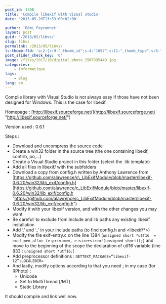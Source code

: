 ```yaml
---
post_id: 1398
title: 'Compile libexif with Visual Studio'
date: '2013-05-20T13:53:00+02:00'

author: 'Rémi Peyronnet'
layout: post
guid: '/2013/05/libvs/'
slug: libvs
permalink: /2013/05/libvs/
tc-thumb-fld: 'a:2:{s:9:"_thumb_id";s:4:"1657";s:11:"_thumb_type";s:5:"thumb";}'
post_slider_check_key: '0'
image: /files/2017/10/digital_photo_1507995443.jpg
categories:
    - Informatique
tags:
    - Blog
lang: en
---
```


Compile library with Visual Studio is not always easy if those have not been designed for Windows. This is the case for libexif.

Homepage : [http://libexif.sourceforge.net/](http://libexif.sourceforge.net/ "http://libexif.sourceforge.net/")

Version used : 0.6.1

Steps :

- Download and uncompress the source code
- Create a win32 folder in the source tree (the one containing libexif, contrib, po,…)
- Create a Visual Studio project in this folder (select the .lib template)
- Add all files in libexif/ with the subfolders
- Download a copy from config.h written by Anthony Lawrence from [https://github.com/alawrence/c\_LibExifModule/blob/master/libexif-0.6.20/win32/lib\_exif/config.h](https://github.com/alawrence/c_LibExifModule/blob/master/libexif-0.6.20/win32/lib_exif/config.h "https://github.com/alawrence/c_LibExifModule/blob/master/libexif-0.6.20/win32/lib_exif/config.h")
- Modify it with your libexif version, and with the other changes you may want
- Be carefull to exclude from include and lib paths any existing libexif installation
- Add ‘.’ and ‘..’ in your include paths (to find config.h and &lt;libexif/\*&gt;)
- Modify the file exif-entry.c on the line 1384 (`unsigned short *utf16  = exif_mem_alloc (e→priv→mem, e→size+sizeof(unsigned short));`) and move to the beginning of the scope the declaration of utf16 variable (line 833 : `unsigned short *utf16;`)
- Add preprocessor definitions : `GETTEXT_PACKAGE=“libexif-12”;LOCALEDIR=`
- And lastly, modify options according to that you need ; in my case (for RPhoto) : 
    - Unicode
    - Set to MultiThread (/MT)
    - Static Library

It should compile and link well now.